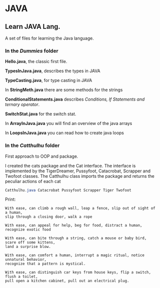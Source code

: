 # JAVA

## Learn JAVA Lang.

A set of files for learning the Java language.

### In the *Dummies* folder

**Hello.java**, the classic first file.

**TypesInJava.java**, describes the types in JAVA

**TypeCasting.java**, for type casting in JAVA

In **StringMeth.java** there are some methods for the strings

**ConditionalStatements.java** describes *Conditions, If Statements and ternary operator*.

**SwitchStat.java** for the switch stat.

In **ArrayInJava.java** you will find an overview of the java arrays

In **LoopsInJava.java** you can read how to create java loops

### In the *Catthulhu* folder

First approach to OOP and package. 

I created the cats package and the Cat interface. The interface is implemented by the TigerDreamer, Pussyfoot, Catacrobat, Scrapper and Twofoot classes. The Catthulhu class imports the package and returns the peculiar actions of each cat

```java 
Catthulhu.java Catacrobat Pussyfoot Scrapper Tiger Twofoot
```

Print:

```
With ease, can climb a rough wall, leap a fence, slip out of sight of a human, 
slip through a closing door, walk a rope

With ease, can appeal for help, beg for food, distract a human, recognize exotic food

With ease, can bite through a string, catch a mouse or baby bird, scare off some kittens, 
land a surprise blow.

With ease, can comfort a human, interrupt a magic ritual, notice unnatural behavior, 
recognize that a pattern is mystical.

With ease, can distinguish car keys from house keys, flip a switch, flush a toilet, 
pull open a kitchen cabinet, pull out an electrical plug.
```